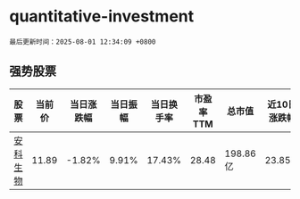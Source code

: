 # quantitative-investment

`最后更新时间：2025-08-01 12:34:09 +0800`

## 强势股票

|股票|当前价|当日涨跌幅|当日振幅|当日换手率|市盈率TTM|总市值|近10日涨跌幅|
|----|----|----|----|----|----|----|----|
|[安科生物](https://xueqiu.com/S/SZ300009)|11.89|-1.82%|9.91%|17.43%|28.48|198.86亿|23.85%|
